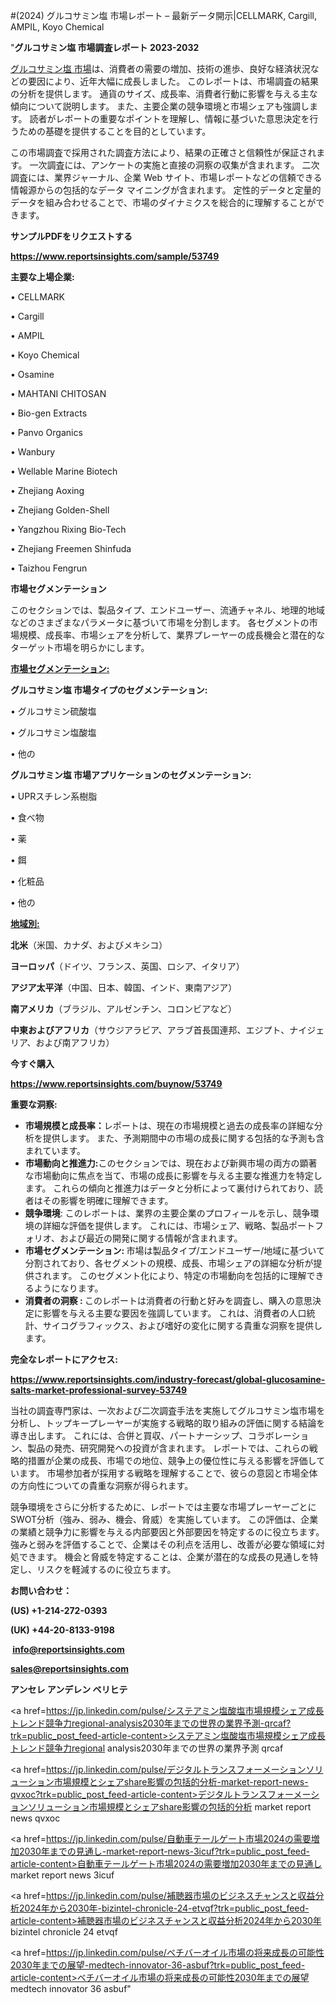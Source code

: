 #(2024) グルコサミン塩 市場レポート – 最新データ開示|CELLMARK, Cargill, AMPIL, Koyo Chemical

"<strong>グルコサミン塩 市場調査レポート 2023-2032</strong>

<a href=https://www.reportsinsights.com/sample/53749>グルコサミン塩 市場</a>は、消費者の需要の増加、技術の進歩、良好な経済状況などの要因により、近年大幅に成長しました。 このレポートは、市場調査の結果の分析を提供します。 通貨のサイズ、成長率、消費者行動に影響を与える主な傾向について説明します。 また、主要企業の競争環境と市場シェアも強調します。 読者がレポートの重要なポイントを理解し、情報に基づいた意思決定を行うための基礎を提供することを目的としています。

この市場調査で採用された調査方法により、結果の正確さと信頼性が保証されます。 一次調査には、アンケートの実施と直接の洞察の収集が含まれます。 二次調査には、業界ジャーナル、企業 Web サイト、市場レポートなどの信頼できる情報源からの包括的なデータ マイニングが含まれます。 定性的データと定量的データを組み合わせることで、市場のダイナミクスを総合的に理解することができます。

<strong><b>サンプルPDFをリクエストする</b></strong>

<a href=https://www.reportsinsights.com/sample/53749><strong><u>https://www.reportsinsights.com/sample/53749</u></strong></a>

<strong>主要な上場企業:</strong>

• CELLMARK

• Cargill

• AMPIL

• Koyo Chemical

• Osamine

• MAHTANI CHITOSAN

• Bio-gen Extracts

• Panvo Organics

• Wanbury

• Wellable Marine Biotech

• Zhejiang Aoxing

• Zhejiang Golden-Shell

• Yangzhou Rixing Bio-Tech

• Zhejiang Freemen Shinfuda

• Taizhou Fengrun

<strong>市場セグメンテーション</strong>

このセクションでは、製品タイプ、エンドユーザー、流通チャネル、地理的地域などのさまざまなパラメータに基づいて市場を分割します。 各セグメントの市場規模、成長率、市場シェアを分析して、業界プレーヤーの成長機会と潜在的なターゲット市場を明らかにします。

<strong><u>市場セグメンテーション</u></strong><strong><u>:</u></strong>

<strong>グルコサミン塩 市場タイプのセグメンテーション:</strong>

• グルコサミン硫酸塩

• グルコサミン塩酸塩

• 他の

<strong>グルコサミン塩 市場アプリケーションのセグメンテーション:</strong>

• UPRスチレン系樹脂

• 食べ物

• 薬

• 餌

• 化粧品

• 他の

<strong><u>地域別</u></strong><strong><u>:</u></strong>

<strong>北米</strong>（米国、カナダ、およびメキシコ）

<strong>ヨーロッパ</strong>（ドイツ、フランス、英国、ロシア、イタリア）

<strong>アジア太平洋</strong>（中国、日本、韓国、インド、東南アジア）

<strong>南アメリカ</strong>（ブラジル、アルゼンチン、コロンビアなど）

<strong>中東およびアフリカ</strong>（サウジアラビア、アラブ首長国連邦、エジプト、ナイジェリア、および南アフリカ）

<strong>今すぐ購入</strong>

<a href=https://www.reportsinsights.com/buynow/53749><strong><u>https://www.reportsinsights.com/buynow/53749</u></strong></a>

<strong>重要な洞察:</strong>
<ul>
  <li><strong>市場規模と成長率：</strong>レポートは、現在の市場規模と過去の成長率の詳細な分析を提供します。 また、予測期間中の市場の成長に関する包括的な予測も含まれています。</li>
  <li><strong>市場動向と推進力:</strong>このセクションでは、現在および新興市場の両方の顕著な市場動向に焦点を当て、市場の成長に影響を与える主要な推進力を特定します。 これらの傾向と推進力はデータと分析によって裏付けられており、読者はその影響を明確に理解できます。</li>
  <li><strong>競争環境</strong>: このレポートは、業界の主要企業のプロフィールを示し、競争環境の詳細な評価を提供します。 これには、市場シェア、戦略、製品ポートフォリオ、および最近の開発に関する情報が含まれます。</li>
  <li><strong>市場セグメンテーション: </strong>市場は製品タイプ/エンドユーザー/地域に基づいて分割されており、各セグメントの規模、成長、市場シェアの詳細な分析が提供されます。 このセグメント化により、特定の市場動向を包括的に理解できるようになります。</li>
  <li><strong>消費者の洞察 : </strong>このレポートは消費者の行動と好みを調査し、購入の意思決定に影響を与える主要な要因を強調しています。 これは、消費者の人口統計、サイコグラフィックス、および嗜好の変化に関する貴重な洞察を提供します。</li>
</ul>
<strong>完全なレポートにアクセス:</strong>

<a href=https://www.reportsinsights.com/industry-forecast/global-glucosamine-salts-market-professional-survey-53749><strong><u><b>https://www.reportsinsights.com/industry-forecast/global-glucosamine-salts-market-professional-survey-53749</b></u></strong></a>

当社の調査専門家は、一次および二次調査手法を実施してグルコサミン塩市場を分析し、トップキープレーヤーが実施する戦略的取り組みの評価に関する結論を導き出します。 これには、合併と買収、パートナーシップ、コラボレーション、製品の発売、研究開発への投資が含まれます。 レポートでは、これらの戦略的措置が企業の成長、市場での地位、競争上の優位性に与える影響を評価しています。 市場参加者が採用する戦略を理解することで、彼らの意図と市場全体の方向性についての貴重な洞察が得られます。

競争環境をさらに分析するために、レポートでは主要な市場プレーヤーごとにSWOT分析（強み、弱み、機会、脅威）を実施しています。 この評価は、企業の業績と競争力に影響を与える内部要因と外部要因を特定するのに役立ちます。 強みと弱みを評価することで、企業はその利点を活用し、改善が必要な領域に対処できます。 機会と脅威を特定することは、企業が潜在的な成長の見通しを特定し、リスクを軽減するのに役立ちます。

<strong>お問い合わせ：</strong>

<strong>(US) +1-214-272-0393</strong>

<strong>(UK) +44-20-8133-9198</strong>

<strong> </strong><a href=info@reportsinsights.com><strong><u>info@reportsinsights.com</u></strong></a>

<a href=sales@reportsinsights.com><strong><u>sales@reportsinsights.com</u></strong></a>

<strong>アンセレ アンデレン ベリヒテ</strong>

<a href=https://jp.linkedin.com/pulse/システアミン塩酸塩市場規模シェア成長トレンド競争力regional-analysis2030年までの世界の業界予測-qrcaf?trk=public_post_feed-article-content>システアミン塩酸塩市場規模シェア成長トレンド競争力regional analysis2030年までの世界の業界予測 qrcaf</a>

<a href=https://jp.linkedin.com/pulse/デジタルトランスフォーメーションソリューション市場規模とシェアshare影響の包括的分析-market-report-news-qvxoc?trk=public_post_feed-article-content>デジタルトランスフォーメーションソリューション市場規模とシェアshare影響の包括的分析 market report news qvxoc</a>

<a href=https://jp.linkedin.com/pulse/自動車テールゲート市場2024の需要増加2030年までの見通し-market-report-news-3icuf?trk=public_post_feed-article-content>自動車テールゲート市場2024の需要増加2030年までの見通し market report news 3icuf</a>

<a href=https://jp.linkedin.com/pulse/補聴器市場のビジネスチャンスと収益分析2024年から2030年-bizintel-chronicle-24-etvqf?trk=public_post_feed-article-content>補聴器市場のビジネスチャンスと収益分析2024年から2030年 bizintel chronicle 24 etvqf</a>

<a href=https://jp.linkedin.com/pulse/ベチバーオイル市場の将来成長の可能性2030年までの展望-medtech-innovator-36-asbuf?trk=public_post_feed-article-content>ベチバーオイル市場の将来成長の可能性2030年までの展望 medtech innovator 36 asbuf</a>"
